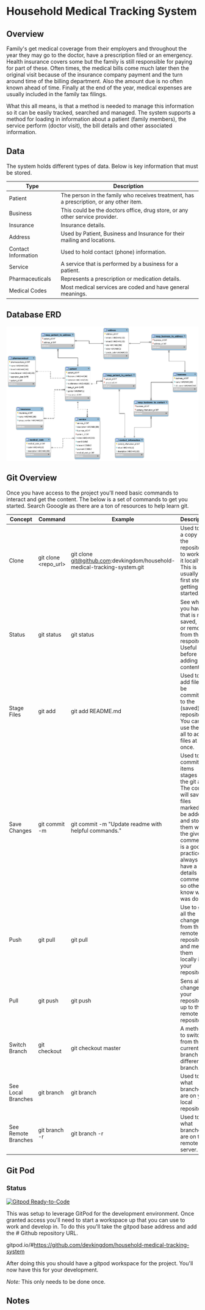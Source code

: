 # Household Medical Tracking System

## Overview
Family's get medical coverage from their employers and throughout the year they may go to the doctor, have a prescription filed or an emergency.   Health insurance covers some but the family is still responsible for paying for part of these.   Often times, the medical bills come much later then the original visit because of the insurance company payment and the turn around time of the billing department.  Also the amount due is no often known ahead of time.  Finally at the end of the year, medical expenses are usually included in the family tax filings.   

What this all means, is that a method is needed to manage this information so it can be easily tracked, searched and managed.  The system supports a method for loading in information about a patient (family members), the service perform (doctor visit), the bill details and other associated information.

## Data
The system holds different types of data.  Below is key information that must be stored.

| Type | Description |
| ----------- | ----------- |
| Patient | The person in the family who receives treatment, has a prescription, or any other item. |
| Business | This could be the doctors office, drug store, or any other service provider. |
| Insurance | Insurance details. |
| Address | Used by Patient, Business and Insurance for their mailing and locations. |
| Contact Information | Used to hold contact (phone) information. |
| Service | A service that is performed by a business for a patient. |
| Pharmaceuticals | Represents a prescription or medication details. |
| Medical Codes | Most medical services are coded and have general meanings. |

## Database ERD

![ERD](/database/erd.png)

## Git Overview

Once you have access to the project you'll need basic commands to interact and get the content.  The below is a set of commands to get you started.   Search Gooogle as there are a ton of resources to help learn git.

|Concept|Command|Example|Description|
|-------|-------|-------|-----------|
|Clone|git clone <repo_url>|git clone git@github.com:devkingdom/household-medical-tracking-system.git| Used to get a copy of the repository to work on it locally.  This is usually the first step in getting started.|
|Status|git status|git status|See what you have that is not saved, new, or removed from the respoitory.   Useful before adding content.|
|Stage Files|git add <file>|git add README.md|Used to add files to be committed to the (saved) repository.  You can use the --all to add all files at once.|
|Save Changes|git commit -m <comment>|git commit -m "Update readme with helpful commands."|Used to commit the items stages by the git add.  The commit will save all files marked to be added and store them with the given comment.  It is a good practice to always have a details comment so others know what was done.|
|Push|git pull|git pull|Use to get all the changes from the remote repository and merge them locally into your repository.|
|Pull|git push|git push|Sens all the changes in your repository up to the remote repository.|
|Switch Branch|git checkout <branch>|git checkout master|A method to switch from the current branch to a different branch.|
|See Local Branches|git branch|git branch|Used to see what branches are on your local repository.|
|See Remote Branches|git branch -r|git branch -r|Used to see what branches are on the remote server.|

## Git Pod

### Status
[![Gitpod Ready-to-Code](https://img.shields.io/badge/Gitpod-Ready--to--Code-blue?logo=gitpod)](https://gitpod.io/#https://github.com/devkingdom/household-medical-tracking-system) 

This was setup to leverage GitPod for the development environment.  Once granted access you'll need to start a workspace up that you can use to work and develop in.  To do this you'll take the gitpod base address and add the # Github repository URL.

gitpod.io/#https://github.com/devkingdom/household-medical-tracking-system

After doing this you should have a gitpod workspace for the project.  You'll now have this for your development.  

*Note:* This only needs to be done once.

## Notes


